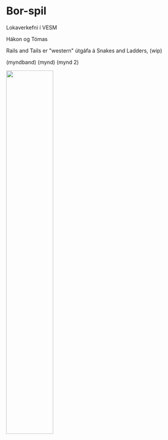 # Bor-spil
Lokaverkefni í VESM

<p> Hákon og Tómas </p>
<p> Rails and Tails er "western" útgáfa á Snakes and Ladders, (wip) </p>

(myndband)
(mynd)
(mynd 2)

<img src="https://files.catbox.moe/cbus8k.jpg" width=50% height=auto>
